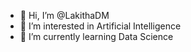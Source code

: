 - 👋 Hi, I’m @LakithaDM
- 👀 I’m interested in Artificial Intelligence
- 🌱 I’m currently learning Data Science

<!---
LakithaDM/LakithaDM is a ✨ special ✨ repository because its `README.md` (this file) appears on your GitHub profile.
You can click the Preview link to take a look at your changes.
--->
